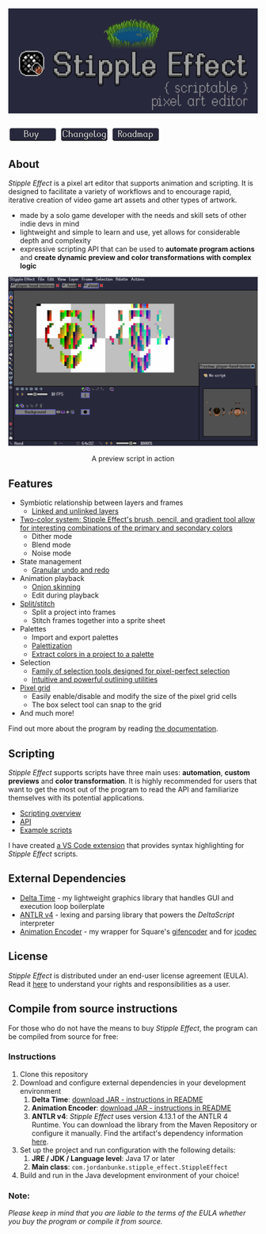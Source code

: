 # ![Stipple Effect](https://raw.githubusercontent.com/jbunke/se-docs/master/assets/graphics/logo-anim.gif)

[![Buy on Itch.io](https://raw.githubusercontent.com/jbunke/se-docs/master/assets/buttons/itch.png)](https://flinkerflitzer.itch.io/stipple-effect)
[![Changelog](https://raw.githubusercontent.com/jbunke/se-docs/master/assets/buttons/changelog.png)](changelog.md)
[![Roadmap](https://raw.githubusercontent.com/jbunke/se-docs/master/assets/buttons/roadmap.png)](roadmap.md)

## About
*Stipple Effect* is a pixel art editor that supports animation and scripting. It is designed to facilitate a variety of workflows and to encourage rapid, iterative creation of video game art assets and other types of artwork.

* made by a solo game developer with the needs and skill sets of other indie devs in mind
* lightweight and simple to learn and use, yet allows for considerable depth and complexity
* expressive scripting API that can be used to **automate program actions** and **create dynamic preview and color transformations with complex logic**

![Preview](https://raw.githubusercontent.com/jbunke/se-docs/master/assets/graphics/complex-preview.gif)
<div align="center">A preview script in action</div>

## Features
* Symbiotic relationship between layers and frames
    * [Linked and unlinked layers](https://raw.githubusercontent.com/jbunke/se-docs/master/assets/graphics/linked-layers.gif)
* [Two-color system: Stipple Effect's brush, pencil, and gradient tool allow for interesting combinations of the primary and secondary colors](https://raw.githubusercontent.com/jbunke/se-docs/master/assets/graphics/combination-modes.gif)
    * Dither mode
    * Blend mode
    * Noise mode
* State management
    * [Granular undo and redo](https://raw.githubusercontent.com/jbunke/se-docs/master/assets/graphics/granular-undo-redo.gif)
* Animation playback
    * [Onion skinning](https://raw.githubusercontent.com/jbunke/se-docs/master/assets/graphics/onion-skin.gif)
    * Edit during playback
* [Split/stitch](https://raw.githubusercontent.com/jbunke/se-docs/master/assets/graphics/split-stitch.gif)
    * Split a project into frames
    * Stitch frames together into a sprite sheet
* Palettes
    * Import and export palettes
    * [Palettization](https://raw.githubusercontent.com/jbunke/se-docs/master/assets/graphics/palettization.gif)
    * [Extract colors in a project to a palette](https://raw.githubusercontent.com/jbunke/se-docs/master/assets/graphics/extract-colors.gif)
* Selection
    * [Family of selection tools designed for pixel-perfect selection](https://raw.githubusercontent.com/jbunke/se-docs/master/assets/graphics/selection-tools.gif)
    * [Intuitive and powerful outlining utilities](https://raw.githubusercontent.com/jbunke/se-docs/master/assets/graphics/outline.gif)
* [Pixel grid](https://raw.githubusercontent.com/jbunke/se-docs/master/assets/graphics/pixel-grid.gif)
    * Easily enable/disable and modify the size of the pixel grid cells
    * The box select tool can snap to the grid
* And much more!

Find out more about the program by reading [the documentation](https://github.com/jbunke/se-docs).

## Scripting
_Stipple Effect_ supports scripts have three main uses: **automation**, **custom previews** and **color transformation**. It is highly recommended for users that want to get the most out of the program to read the API and familiarize themselves with its potential applications.
* [Scripting overview](https://github.com/jbunke/se-docs/blob/master/scripting.md)
* [API](https://github.com/jbunke/se-api)
* [Example scripts](https://github.com/jbunke/se-script-examples)

I have created [a VS Code extension](https://marketplace.visualstudio.com/items?itemName=jordanbunke.deltascript-for-stipple-effect) that provides syntax highlighting for *Stipple Effect* scripts.

## External Dependencies
* [Delta Time](https://github.com/jbunke/delta-time) - my lightweight graphics library that handles GUI and execution loop boilerplate
* [ANTLR v4](https://github.com/antlr/antlr4) - lexing and parsing library that powers the _DeltaScript_ interpreter
* [Animation Encoder](https://github.com/jbunke/animation-encoder) - my wrapper for Square's [gifencoder](https://github.com/square/gifencoder) and for [jcodec](https://github.com/jcodec/jcodec)

## License

*Stipple Effect* is distributed under an end-user license agreement (EULA). Read it [here](LICENSE) to understand your rights and responsibilities as a user.

## Compile from source instructions

For those who do not have the means to buy *Stipple Effect*, the program can be compiled from source for free:

### Instructions

1. Clone this repository
2. Download and configure external dependencies in your development environment
   1. **Delta Time**: [download JAR - instructions in README](https://github.com/jbunke/delta-time)
   2. **Animation Encoder**: [download JAR - instructions in README](https://github.com/jbunke/animation-encoder)
   3. **ANTLR v4**: *Stipple Effect* uses version 4.13.1 of the ANTLR 4 Runtime. You can download the library from the Maven Repository or configure it manually. Find the artifact's dependency information [here](https://mvnrepository.com/artifact/org.antlr/antlr4-runtime/4.13.1).
3. Set up the project and run configuration with the following details:
   1. **JRE / JDK / Language level**: Java 17 or later
   2. **Main class**: `com.jordanbunke.stipple_effect.StippleEffect`
4. Build and run in the Java development environment of your choice!

### Note:
*Please keep in mind that you are liable to the terms of the EULA whether you buy the program or compile it from source.*
